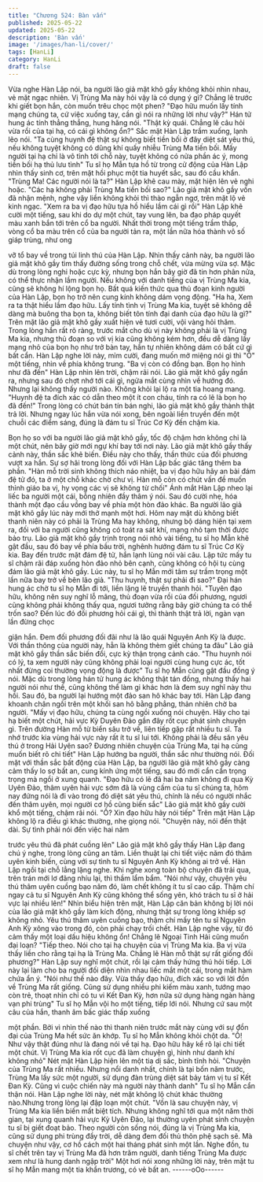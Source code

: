 ```yaml
---
title: "Chương 524: Bàn vấn"
published: 2025-05-22
updated: 2025-05-22
description: 'Bàn vấn'
image: '/images/han-li/cover/'
tags: [HanLi]
category: HanLi
draft: false
---
```


Vừa nghe Hàn Lập nói, ba người lão giả mặt khô gầy không khỏi
nhìn nhau, vẻ mặt ngạc nhiên.
Vị Trùng Ma này hỏi vậy là có dụng ý gì? Chẳng lẽ trước khi giết
bọn hắn, còn muốn trêu chọc một phen?
"Đạo hữu muốn lấy tính mạng chúng ta, cứ việc xuống tay, cần gì
nói ra những lời như vậy?" Hán tử hung ác tính thẳng thắng, hung
hăng nói.
"Thật kỳ quái. Chẳng lẽ câu hỏi vừa rồi của tại hạ, có cái gì không
ổn?" Sắc mặt Hàn Lập trầm xuống, lạnh lẽo nói.
"Ta cùng huynh đệ thật sự không biết tiền bối ở đây diệt sát yêu
thú, nếu không tuyệt không có dũng khí quấy nhiễu Trùng Ma tiến
bối. Mấy người tại hạ chỉ là vô tình tới chỗ này, tuyệt không có
nửa phần ác ý, mong tiền bối hạ thủ lưu tình" Tu sĩ họ Mẫn tựa hồ
từ trong cử động của Hàn Lập nhìn thấy sinh cơ, trên mặt hồi
phục một tia huyết sắc, sau đó cầu khẩn.
"Trùng Ma! Các người nói là ta?" Hàn Lập khẽ cau mày, mặt hiện
lên vẻ nghi hoặc.
"Các hạ không phải Trùng Ma tiền bối sao?" Lão giả mặt khô gầy
vốn đã nhận mệnh, nghe vậy liền không khỏi thì thào ngẫn ngơ,
trên mặt lộ vẻ kinh ngạc.
"Xem ra ba vị đạo hữu tựa hồ hiểu lầm cái gì rồi" Hàn Lập khẽ
cười một tiếng, sau khi do dự một chút, tay vung lên, ba đạo pháp
quyết màu xanh bắn tới trên cổ ba người.
Nhất thời trong một tiếng trầm thấp, vòng cổ ba màu trên cổ của
ba người tản ra, một lần nữa hóa thành vô số giáp trùng, như ong

vỡ tổ bay về trong túi linh thú của Hàn Lập.
Nhìn thấy cảnh này, ba người lão giả mặt khô gầy tìm thấy đường
sống trong chỗ chết, vừa mừng vừa sợ.
Mặc dù trong lòng nghi hoặc cực kỳ, nhưng bọn hắn bây giờ đã
tin hơn phân nửa, có thể thực nhận lầm người.
Nếu không với danh tiếng của vị Trùng Ma kia, cũng sẽ không hí
lộng bọn họ.
Bất quá kiến thức qua thủ đoạn kinh người của Hàn Lập, bọn họ
trở nên cung kính không dám vọng động.
"Ha ha, Xem ra ta thật hiểu lầm đạo hữu. Lấy tính tình vị Trùng
Ma kia, tuyệt sẽ không dễ dàng mà buông tha bọn ta, không biết
tôn tính đại danh của đạo hữu là gì?" Trên mặt lão giả mặt khô
gầy xuất hiện vẻ tươi cười, vội vàng hỏi thăm.
Trong lòng hắn rất rõ ràng, trước mắt cho dù vị này không phải là
vị Trùng Ma kia, nhưng thủ đoạn so với vị kia cũng không kém
hơn, đều dễ dàng lấy mạng nhỏ của bọn họ như trở bàn tay, hắn
tự nhiên không dám có bất cứ gì bất cẩn.
Hàn Lập nghe lời này, mỉm cười, đang muốn mở miệng nói gì thì
"Ồ" một tiếng, nhìn về phía không trung.
"Ba vị còn có đồng bạn. Bọn họ hình như đã đến" Hàn Lập nhìn
lên trời, chậm rãi nói.
Lão giả mặt khô gầy ngẩn ra, nhưng sau đó chợt nhớ tới cái gì,
ngửa mắt cùng nhìn về hướng đó. Nhưng lại không thấy người
nào. Không khỏi lại lộ ra một tia hoang mang.
"Huynh đệ ta đích xác có dẫn theo một ít con cháu, tính ra có lẽ là
bọn họ đã đến!" Trong lòng có chút bán tín bán nghi, lão giả mặt
khô gầy thành thật trả lời.
Nhưng ngay lúc hắn vừa nói xong, bên ngoài liền truyền đến một
chuỗi các điểm sáng, đúng là đám tu sĩ Trúc Cơ Kỳ đến chậm kia.

Bọn họ so với ba người lão giả mặt khô gầy, tốc độ chậm hơn
không chỉ là một chút, nên bây giờ mới ngự khí bay tới nơi này.
Lão giả mặt khô gầy thấy cảnh này, thần sắc khẽ biến.
Điều này cho thấy, thần thức của đối phương vượt xa hắn. Sự sợ
hãi trong lòng đối với Hàn Lập bấc giác tăng thêm ba phần.
"Hàn mỗ trời sinh không thích náo nhiệt, ba vị đạo hữu hãy an bài
đám đệ tử đó, ta ở một chỗ khác chờ chư vị. Hàn mỗ còn có chút
vấn đề muốn thỉnh giáo ba vị, hy vọng các vị sẽ không từ chối"
Ánh mắt Hàn Lập nheo lại liếc ba người một cái, bỗng nhiên đầy
thâm ý nói. Sau đó cười nhẹ, hóa thành một đạo cầu vồng bay về
phía một hòn đảo khác.
Ba người lão giả mặt khô gầy lúc này mới thở mạnh một hơi.
Hôm nay mặt dù không biết thanh niên này có phải là Trùng Ma
hay không, nhưng bộ dáng hiện tại xem ra, đối với ba người cũng
không có toát ra sát khí, mạng nhỏ tạm thời được bảo trụ.
Lão giả mặt khô gầy trịnh trọng nói nhỏ vài tiếng, tu sĩ họ Mẫn khẽ
gật đầu, sau đó bay về phía bầu trời, nghênh hướng đám tu sĩ
Trúc Cơ Kỳ kia.
Bay đến trước mặt đám đệ tử, hắn lạnh lùng nói vài câu. Lập tức
mấy tu sĩ chậm rãi đáp xuống hòn đảo nhỏ bên cạnh, cũng không
có hội tụ cùng đám lão giả mặt khô gầy.
Lúc này, tu sĩ họ Mẫn mới tâm sự trầm trọng một lần nữa bay trở
về bên lão giả.
"Thu huynh, thật sự phải đi sao?" Đại hán hung ác chờ tu sĩ họ
Mẫn đi tới, liền lặng lẽ truyền thanh hỏi.
"Tuyên đạo hữu, không nên suy nghĩ lỗ mãng, thủ đoạn vừa rồi
của đối phương, ngươi cũng không phải không thấy qua, ngươi
tưởng rằng bây giờ chúng ta có thể trốn sao? Đến lúc đó đối
phương hỏi cái gì, thì thành thật trả lời, ngàn vạn lần đừng chọc

giận hắn. Đem đối phương đối đãi như là lão quái Nguyên Anh Kỳ
là được. Với thần thông cùa người này, hẳn là không thèm giết
chúng ta đâu" Lão giả mặt khô gầy thần sắc biến đổi, cực kỳ thận
trọng cảnh cáo.
"Thu huynh nói có lý, ta xem người này cũng không phải loại
người cùng hung cực ác, tốt nhất đừng coi thường vọng động là
được" Tu sĩ họ Mẫn cũng gật đầu đồng ý nói.
Mặc dù trong lòng hán tử hung ác không thật tán đồng, nhưng
thấy hai người nói như thế, cũng không thể làm gi khác hơn là
đem suy nghĩ này thu hồi.
Sau đó, ba người lại hướng một đảo san hô khác bay tới.
Hàn Lập đang khoanh chân ngồi trên một khối san hô bằng
phẳng, thản nhiên chờ ba người.
"Mấy vị đạo hữu, chúng ta cùng ngồi xuống nói chuyện. Hãy cho
tại hạ biết một chút, hải vực Kỳ Duyên Đảo gần đây rốt cục phát
sinh chuyện gì. Trên đường Hàn mỗ từ biển sâu trở về, liên tiếp
gặp rất nhiều tu sĩ. Ta nhớ trước kia vùng hải vực này rất ít tu sĩ lui
tới. Không phải là đều săn yêu thú ở trong Hải Uyên sao? Đương
nhiên chuyện của Trùng Ma, tại hạ cũng muốn biết rõ chi tiết" Hàn
Lập hướng ba người, thần sắc như thường nói.
Đối mặt với thần sắc bất động của Hàn Lập, ba người lão giả mặt
khô gầy càng cảm thấy lo sợ bất an, cung kính ứng một tiếng, sau
đó mới cẩn cẩn trọng trọng mà ngồi ở xung quanh.
"Đạo hữu có lẽ đã hai ba năm không đi qua Kỳ Uyên Đảo, thâm
uyên hải vực sớm đã là vùng cấm của tu sĩ chúng ta, hôm nay
đứng nói là đi vào trong đó diệt sát yêu thú, chính là nếu có người
nhắc đến thâm uyên, mọi người cơ hồ cũng biến sắc" Lão giả mặt
khô gầy cười khổ một tiếng, chậm rãi nói.
"Ồ? Xin đạo hữu hãy nói tiếp" Trên mặt Hàn Lập không lộ ra điều
gì khác thường, nhẹ giọng nói.
"Chuyện này, nói đến thật dài. Sự tình phải nói đến việc hai năm

trước yêu thú đã phát cuồng lên" Lão giả mặt khô gầy thấy Hàn
Lập đang chú ý nghe, trong lòng cũng an tâm. Liền thuật lại chi
tiết việc năm đó thâm uyên kinh biến, cùng với sự tình tu sĩ
Nguyên Anh Kỳ không ai trở về.
Hàn Lập ngồi tại chỗ lẳng lặng nghe. Khi nghe xong toàn bộ
chuyện đã trải qua, trên trán mới lơ đãng nhíu lại, thì thầm lẩm
bẩm.
"Nói như vậy, chuyện yêu thú thâm uyên cuồng bạo năm đó, làm
chết không ít tu sĩ cao cấp. Thậm chí ngay cả tu sĩ Nguyên Anh
Kỳ cũng không thể sống yên, khó trách tu sĩ ở hải vực lại nhiều
lên!"
Nhìn biểu hiện trên mặt, Hàn Lập căn bản không bị lời nói của lão
giả mặt khô gầy làm kích động, nhưng thật sự trong lòng khiếp sợ
không nhỏ.
Yêu thú thâm uyên cuồng bạo, thậm chí mấy tên tu sĩ Nguyên
Anh Kỳ xông vào trong đó, còn phải chạy trối chết.
Hàn Lập nghe vậy, từ đó cảm thấy một loại dấu hiệu không ổn!
Chẳng lẽ Ngoại Tinh Hải cũng muốn đại loạn?
"Tiếp theo. Nói cho tại hạ chuyện của vị Trùng Ma kia. Ba vị vừa
thấy liền cho rằng tại hạ là Trùng Ma. Chẳng lẽ Hàn mỗ thật sự rất
giống đối phương?" Hàn Lập suy nghĩ một chút, rồi lại cảm thấy
hứng thú hỏi tiếp.
Lời này lại làm cho ba người đối diện nhìn nhau liếc mắt một cái,
trong mắt hàm chứa ẩn ý.
"Nói như thế nào đây. Vừa thấy đạo hữu, đích xác so với lời đồn
về Trùng Ma rất giống. Cũng sử dụng nhiều phi kiếm màu xanh,
tướng mạo còn trẻ, thoạt nhìn chỉ có tu vi Kết Đan Kỳ, hơn nữa sử
dụng hàng ngàn hàng vạn phi trùng" Tu sĩ họ Mẫn vội ho một
tiếng, tiếp lới nói.
Nhưng cứ sau một câu của hắn, thanh âm bấc giác thấp xuống

một phần.
Bởi vì nhìn thế nào thì thanh niên trước mắt này cùng với sự đồn
đại của Trùng Ma hết sức ăn khớp.
Tu sĩ họ Mẫn không khỏi chột da.
"Ồ! Như vậy thật đúng như là đang nói về tại hạ. Đạo hữu hãy kể
rõ lại chi tiết một chút. Vị Trùng Ma kia rốt cục đã làm chuyện gì,
hình như danh khí không nhỏ" Nét mặt Hàn Lập hiện lên một tia dị
sắc, bình tĩnh hỏi.
"Chuyện của Trùng Ma rất nhiều. Nhưng nổi danh nhất, chính là
tại bốn năm trước, Trùng Ma lấy sức một người, sử dụng đàn
trùng diệt sát bảy tám vị tu sĩ Kết Đan Kỳ. Cũng vì cuộc chiến này
mà người này thành danh" Tu sĩ họ Mẫn cẩn thận nói.
Hàn Lập nghe lời này, nét mặt không lộ chút khác thường
nào.Nhưng trong lòng lại đập loạn một chút.
"Vốn là sau chuyện này, vị Trùng Ma kia liền biến mất biệt tích.
Nhưng không nghĩ tới qua một năm thời gian, tại xung quanh hải
vực Kỳ Uyên Đảo, lại thường uyên phát sinh chuyện tu sĩ bị giết
đoạt bảo. Theo người còn sống nói, đúng là vị Trùng Ma kia, cũng
sử dụng phi trùng đầy trời, dễ dàng đem đối thủ thôn phệ sạch sẽ.
Mà chuyện như vậy, cơ hồ cách một hai tháng phát sinh một lần.
Nghe đồn, tu sĩ chết trên tay vị Trùng Ma đã hơn trăm người, danh
tiếng Trùng Ma được xem như là hung danh ngập trời" Một hơi nói
xong những lời này, trên mặt tu sĩ họ Mẫn mang một tia khẩn
trương, có vẻ bất an.
------oOo------
